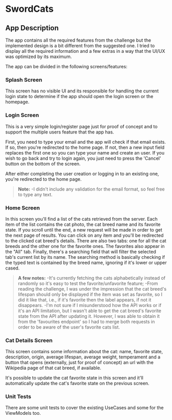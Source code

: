 # SwordCats

## App Description
The app contains all the required features from the challenge but the implemented design is a bit different from the suggested one.
I tried to display all the required information and a few extras in a way that the UI/UX was optimized by its maximum.

The app can be divided in the following screens/features:

### Splash Screen
This screen has no visible UI and its responsible for handling the current login state to determine if the app should open the login screen or the homepage.

### Login Screen
This is a very simple login/register page just for proof of concept and to support the multiple users feature that the app has.

First, you need to type your email and the app will check if that email exists. If so, then you're redirected to the home page. If not, then a new input field replaces the first one so you can type your name and create an user. If you wish to go back and try to login again, you just need to press the 'Cancel' button on the bottom of the screen.

After either completing the user creation or logging in to an existing one, you're redirected to the home page.

> **Note:**
> -I didn't include any validation for the email format, so feel free to type any text.

### Home Screen
In this screen you'll find a list of the cats retrieved from the server. Each item of the list contains the cat photo, the cat breed name and its favorite state. If you scroll until the end, a new request will be made in order to get the next page of results. You can click on any item and you'll be redirected to the clicked cat breed's details.
There are also two tabs: one for all the cat breeds and the other one for the favorite ones. The favorites also appear in the "All" tab. Finally, there's a searching field that will filter the selected tab's current list by its name. The searching method is basically checking if the typed text is contained by the breed name, ignoring if it's lower or upper cased.

> **A few notes:**
> -It's currently fetching the cats alphabetically instead of randomly so it's easy to test the favorite/unfavorite feature;
> -From reading the challenge, I was under the impression that the cat breed's lifespan should only be displayed if the item was set as favorite, so I did it like that, i.e., if it's favorite then the label appears, if not it disappears.
> -I'm not sure if I misunderstood how the API works or if it's an API limitation, but I wasn't able to get the cat breed's favorite state from the API after updating it. However, I was able to obtain it from the 'favourites endpoint' so I had to merge both requests in order to be aware of the user's favorite cats list.

### Cat Details Screen
This screen contains some information about the cat: name, favorite state, description, origin, average lifespan, average weight, temperament and a button that opens (externally, just for proof of concept) an url with the Wikipedia page of that cat breed, if available.

It's possible to update the cat favorite state in this screen and it'll automatically update the cat's favorite state on the previous screen.

### Unit Tests
There are some unit tests to cover the existing UseCases and some for the ViewModels too.